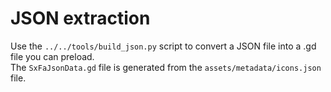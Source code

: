 # JSON extraction

Use the `../../tools/build_json.py` script to convert a JSON file into a .gd file you can preload.  
The `SxFaJsonData.gd` file is generated from the `assets/metadata/icons.json` file.